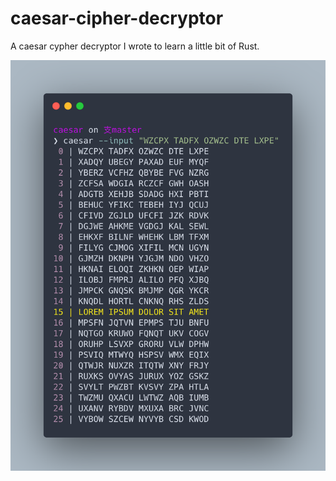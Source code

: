 # caesar-cipher-decryptor

A caesar cypher decryptor I wrote to learn a little bit of Rust.

![Caesar Cypher Decryptor](doc/screenshot.png)
